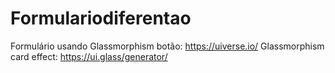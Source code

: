# Formulariodiferentao
Formulário usando Glassmorphism 
botão: https://uiverse.io/
Glassmorphism card effect: https://ui.glass/generator/
